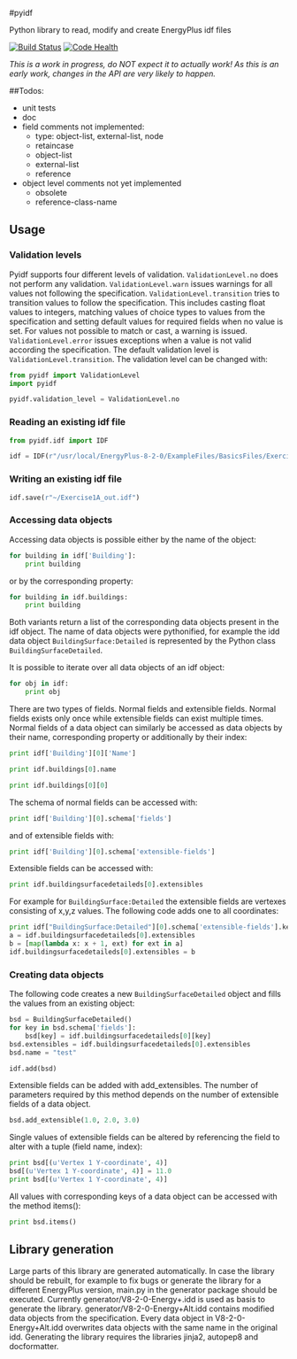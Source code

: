 #pyidf

Python library to read, modify and create EnergyPlus idf files

[![Build Status](https://travis-ci.org/rbuffat/pyidf.svg?branch=master)](https://travis-ci.org/rbuffat/pyidf)
[![Code Health](https://landscape.io/github/rbuffat/pyidf/master/landscape.svg)](https://landscape.io/github/rbuffat/pyidf/master)

*This is a work in progress, do NOT expect it to actually work! As this is an early work, changes in the API are very likely to happen.*

##Todos:

* unit tests
* doc
* field comments not implemented:
  * type: object-list, external-list, node
  * retaincase
  * object-list
  * external-list
  * reference
* object level comments not yet implemented
  * obsolete
  * reference-class-name
  
## Usage

### Validation levels

Pyidf supports four different levels of validation. `ValidationLevel.no` does not perform any validation. `ValidationLevel.warn` issues warnings for all values not following the specification. `ValidationLevel.transition` tries to transition values to follow the specification. This includes casting float values to integers, matching values of choice types to values from the specification and setting default values for required fields when no value is set. For values not possible to match or cast, a warning is issued. `ValidationLevel.error` issues exceptions when a value is not valid according the specification. The default validation level is `ValidationLevel.transition`. The validation level can be changed with:

```python
from pyidf import ValidationLevel
import pyidf

pyidf.validation_level = ValidationLevel.no
```

### Reading an existing idf file

```python
from pyidf.idf import IDF

idf = IDF(r"/usr/local/EnergyPlus-8-2-0/ExampleFiles/BasicsFiles/Exercise1A.idf")
```

### Writing an existing idf file

```python
idf.save(r"~/Exercise1A_out.idf")
```

### Accessing data objects

Accessing data objects is possible either by the name of the object:

```python
for building in idf['Building']:
    print building
```

or by the corresponding property:

```python
for building in idf.buildings:
    print building
```

Both variants return a list of the corresponding data objects present in the idf object. The name of data objects were pythonified, for example  the idd data object `BuildingSurface:Detailed` is represented by the Python class `BuildingSurfaceDetailed`.

It is possible to iterate over all data objects of an idf object:
```python
for obj in idf:
    print obj
```

There are two types of fields. Normal fields and extensible fields. Normal fields exists only once while extensible fields can exist multiple times. Normal fields of a data object can similarly be accessed as data objects by their name, corresponding property or additionally by their index:

```python
print idf['Building'][0]['Name']
```

```python
print idf.buildings[0].name
```

```python
print idf.buildings[0][0]
```

The schema of normal fields can be accessed with:
```python
print idf['Building'][0].schema['fields']
```

and of extensible fields with:
```python
print idf['Building'][0].schema['extensible-fields']
```

Extensible fields can be accessed with:
```python
print idf.buildingsurfacedetaileds[0].extensibles
```

For example for `BuildingSurface:Detailed` the extensible fields are vertexes consisting of x,y,z values. The following code adds one to all coordinates:

```python
print idf["BuildingSurface:Detailed"][0].schema['extensible-fields'].keys()
a = idf.buildingsurfacedetaileds[0].extensibles
b = [map(lambda x: x + 1, ext) for ext in a]
idf.buildingsurfacedetaileds[0].extensibles = b
```

### Creating data objects

The following code creates a new `BuildingSurfaceDetailed` object and fills the values from an existing object: 

```python
bsd = BuildingSurfaceDetailed()
for key in bsd.schema['fields']:
    bsd[key] = idf.buildingsurfacedetaileds[0][key]
bsd.extensibles = idf.buildingsurfacedetaileds[0].extensibles
bsd.name = "test"

idf.add(bsd)
```

Extensible fields can be added with add_extensibles. The number of parameters required by this method depends on the number of extensible fields of a data object.

```python
bsd.add_extensible(1.0, 2.0, 3.0)
```

Single values of extensible fields can be altered by referencing the field to alter with a tuple (field name, index):

```python
print bsd[(u'Vertex 1 Y-coordinate', 4)]
bsd[(u'Vertex 1 Y-coordinate', 4)] = 11.0
print bsd[(u'Vertex 1 Y-coordinate', 4)]
```

All values with corresponding keys of a data object can be accessed with the method items():
```python
print bsd.items()
```

## Library generation

Large parts of this library are generated automatically. In case the library should be rebuilt, for example to fix bugs or generate the library for a different EnergyPlus version, main.py in the generator package should be executed. Currently generator/V8-2-0-Energy+.idd is used as basis to generate the library. generator/V8-2-0-Energy+Alt.idd contains modified data objects from the specification. Every data object in V8-2-0-Energy+Alt.idd overwrites data objects with the same name in the original idd. Generating the library requires the libraries jinja2, autopep8 and docformatter.
